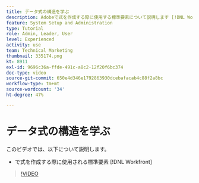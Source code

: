 ```yaml
---
title: データ式の構造を学ぶ
description: Adobeで式を作成する際に使用する標準要素について説明します [!DNL Workfront].
feature: System Setup and Administration
type: Tutorial
role: Admin, Leader, User
level: Experienced
activity: use
team: Technical Marketing
thumbnail: 335174.png
kt: 8911
exl-id: 9696c36a-ffde-491c-a8c2-12f20f6bc374
doc-type: video
source-git-commit: 650e4d346e1792863930dcebafacab4c88f2a8bc
workflow-type: tm+mt
source-wordcount: '34'
ht-degree: 47%

---
```


# データ式の構造を学ぶ

このビデオでは、以下について説明します。

* で式を作成する際に使用される標準要素 [!DNL Workfront]

>[!VIDEO](https://video.tv.adobe.com/v/335174/?quality=12&learn=on)

